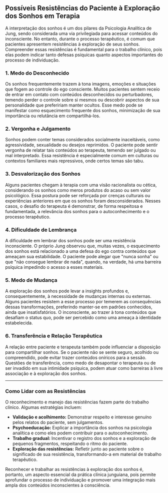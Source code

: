
## Possíveis Resistências do Paciente à Exploração dos Sonhos em Terapia

A interpretação dos sonhos é um dos pilares da Psicologia Analítica de Jung, sendo considerada uma via privilegiada para acessar conteúdos do inconsciente. No entanto, durante o processo terapêutico, é comum que pacientes apresentem resistências à exploração de seus sonhos. Compreender essas resistências é fundamental para o trabalho clínico, pois elas podem indicar tanto defesas psíquicas quanto aspectos importantes do processo de individuação.

### 1. **Medo do Desconhecido**

Os sonhos frequentemente trazem à tona imagens, emoções e situações que fogem ao controle do ego consciente. Muitos pacientes sentem receio de entrar em contato com conteúdos desconhecidos ou perturbadores, temendo perder o controle sobre si mesmos ou descobrir aspectos de sua personalidade que prefeririam manter ocultos. Esse medo pode se manifestar como esquecimento frequente dos sonhos, minimização de sua importância ou relutância em compartilhá-los.

### 2. **Vergonha e Julgamento**

Sonhos podem conter temas considerados socialmente inaceitáveis, como agressividade, sexualidade ou desejos reprimidos. O paciente pode sentir vergonha de relatar tais conteúdos ao terapeuta, temendo ser julgado ou mal interpretado. Essa resistência é especialmente comum em culturas ou contextos familiares mais repressivos, onde certos temas são tabu.

### 3. **Desvalorização dos Sonhos**

Alguns pacientes chegam à terapia com uma visão racionalista ou cética, considerando os sonhos como meros produtos do acaso ou sem valor psicológico. Essa postura pode ser reforçada por crenças culturais ou experiências anteriores em que os sonhos foram desconsiderados. Nesses casos, o desafio do terapeuta é demonstrar, de forma respeitosa e fundamentada, a relevância dos sonhos para o autoconhecimento e o processo terapêutico.

### 4. **Dificuldade de Lembrança**

A dificuldade em lembrar dos sonhos pode ser uma resistência inconsciente. O próprio Jung observou que, muitas vezes, o esquecimento dos sonhos está relacionado a uma defesa do ego contra conteúdos que ameaçam sua estabilidade. O paciente pode alegar que "nunca sonha" ou que "não consegue lembrar de nada", quando, na verdade, há uma barreira psíquica impedindo o acesso a esses materiais.

### 5. **Medo de Mudança**

A exploração dos sonhos pode levar a insights profundos e, consequentemente, à necessidade de mudanças internas ou externas. Alguns pacientes resistem a esse processo por temerem as consequências dessas transformações, preferindo manter-se em padrões conhecidos, ainda que insatisfatórios. O inconsciente, ao trazer à tona conteúdos que desafiam o status quo, pode ser percebido como uma ameaça à identidade estabelecida.

### 6. **Transferência e Relação Terapêutica**

A relação entre paciente e terapeuta também pode influenciar a disposição para compartilhar sonhos. Se o paciente não se sente seguro, acolhido ou compreendido, pode evitar trazer conteúdos oníricos para a sessão. Questões de transferência, como medo de desapontar o terapeuta ou de ser invadido em sua intimidade psíquica, podem atuar como barreiras à livre associação e à exploração dos sonhos.

---

### **Como Lidar com as Resistências**

O reconhecimento e manejo das resistências fazem parte do trabalho clínico. Algumas estratégias incluem:

- **Validação e acolhimento:** Demonstrar respeito e interesse genuíno pelos relatos do paciente, sem julgamentos.
- **Psychoeducação:** Explicar a importância dos sonhos na psicologia analítica e como eles podem contribuir para o autoconhecimento.
- **Trabalho gradual:** Incentivar o registro dos sonhos e a exploração de pequenos fragmentos, respeitando o ritmo do paciente.
- **Exploração das resistências:** Refletir junto ao paciente sobre o significado de sua resistência, transformando-a em material de trabalho terapêutico.

Reconhecer e trabalhar as resistências à exploração dos sonhos é, portanto, um aspecto essencial da prática clínica junguiana, pois permite aprofundar o processo de individuação e promover uma integração mais ampla dos conteúdos inconscientes à consciência.
```
